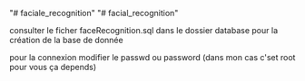 "# faciale_recognition" 
"# facial_recognition" 

consulter le ficher faceRecognition.sql dans le dossier database pour la création de la base de donnée 

pour la connexion 
modifier le passwd ou password (dans mon cas c'set root pour vous ça depends)
